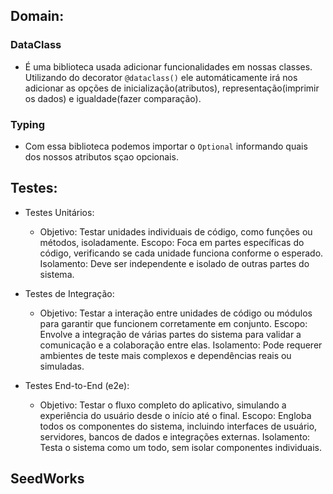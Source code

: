 ## Domain:
### DataClass 
- É uma biblioteca usada adicionar funcionalidades em nossas classes. Utilizando do decorator `@dataclass()` ele automáticamente irá nos adicionar as opções de inicialização(atributos), representação(imprimir os dados) e igualdade(fazer comparação).

### Typing
- Com essa biblioteca podemos importar o `Optional` informando quais dos nossos atributos sçao opcionais.

## Testes:
- Testes Unitários:
    - Objetivo: Testar unidades individuais de código, como funções ou métodos, isoladamente.
    Escopo: Foca em partes específicas do código, verificando se cada unidade funciona conforme o esperado.
    Isolamento: Deve ser independente e isolado de outras partes do sistema.

- Testes de Integração:
    - Objetivo: Testar a interação entre unidades de código ou módulos para garantir que funcionem corretamente em conjunto.
    Escopo: Envolve a integração de várias partes do sistema para validar a comunicação e a colaboração entre elas.
    Isolamento: Pode requerer ambientes de teste mais complexos e dependências reais ou simuladas.

- Testes End-to-End (e2e):
    - Objetivo: Testar o fluxo completo do aplicativo, simulando a experiência do usuário desde o início até o final.
    Escopo: Engloba todos os componentes do sistema, incluindo interfaces de usuário, servidores, bancos de dados e integrações externas.
    Isolamento: Testa o sistema como um todo, sem isolar componentes individuais.

## SeedWorks
